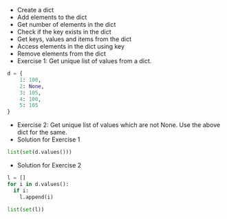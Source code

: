 * Create a dict
* Add elements to the dict
* Get number of elements in the dict
* Check if the key exists in the dict
* Get keys, values and items from the dict
* Access elements in the dict using key
* Remove elements from the dict
* Exercise 1: Get unique list of values from a dict.
```python
d = {
    1: 100,
    2: None,
    3: 105,
    4: 100,
    5: 105
}
```
* Exercise 2: Get unique list of values which are not None. Use the above dict for the same.
* Solution for Exercise 1
```python
list(set(d.values()))
```
* Solution for Exercise 2
```python
l = []
for i in d.values():
  if i:
    l.append(i)

list(set(l))
```